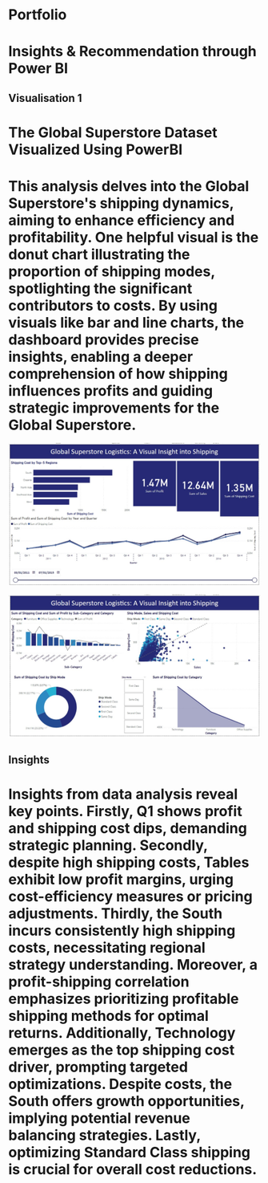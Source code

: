 # Portfolio
# Insights & Recommendation through Power BI

## Visualisation 1
# The Global Superstore Dataset Visualized Using PowerBI
# This analysis delves into the Global Superstore's shipping dynamics, aiming to enhance efficiency and profitability. One helpful visual is the donut chart illustrating the proportion of shipping modes, spotlighting the significant contributors to costs. By using visuals like bar and line charts, the dashboard provides precise insights, enabling a deeper comprehension of how shipping influences profits and guiding strategic improvements for the Global Superstore.

![Global Super Store Logistics-Visual Insights into shipping_1](https://github.com/Akhila-PT/Portfolio/blob/main/PowerBI/GSS_Insights%20to%20Shipping_1.jpeg)


![Global Super Store Logistics-Visual Insights into shipping_2](https://github.com/Akhila-PT/Portfolio/blob/main/PowerBI/GSS_Insights%20to%20Shipping_2.jpeg)

## Insights
# Insights from data analysis reveal key points. Firstly, Q1 shows profit and shipping cost dips, demanding strategic planning. Secondly, despite high shipping costs, Tables exhibit low profit margins, urging cost-efficiency measures or pricing adjustments. Thirdly, the South incurs consistently high shipping costs, necessitating regional strategy understanding. Moreover, a profit-shipping correlation emphasizes prioritizing profitable shipping methods for optimal returns. Additionally, Technology emerges as the top shipping cost driver, prompting targeted optimizations. Despite costs, the South offers growth opportunities, implying potential revenue balancing strategies. Lastly, optimizing Standard Class shipping is crucial for overall cost reductions.
